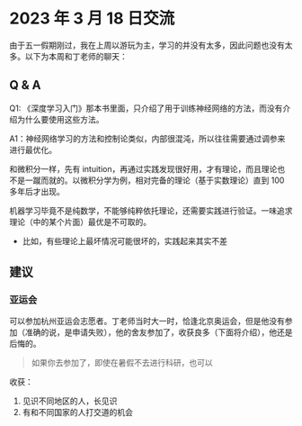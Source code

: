 # 2023 年 3 月 18 日交流

由于五一假期刚过，我在上周以游玩为主，学习的并没有太多，因此问题也没有太多。以下为本周和丁老师的聊天：

## Q & A

Q1: 《深度学习入门》那本书里面，只介绍了用于训练神经网络的方法，而没有介绍为什么要使用这些方法。

A1：神经网络学习的方法和控制论类似，内部很混沌，所以往往需要通过调参来进行最优化。

和微积分一样，先有 intuition，再通过实践发现很好用，才有理论，而且理论也不是一蹴而就的。以微积分学为例，相对完备的理论（基于实数理论）直到 100 多年后才出现。

机器学习毕竟不是纯数学，不能够纯粹依托理论，还需要实践进行验证。一味追求理论（中的某个片面）最优是不可取的。
- 比如，有些理论上最坏情况可能很坏的，实践起来其实不差

## 建议

### 亚运会

可以参加杭州亚运会志愿者。丁老师当时大一时，恰逢北京奥运会，但是他没有参加（准确的说，是申请失败），他的舍友参加了，收获良多（下面将介绍），他还是后悔的。

> 如果你去参加了，即使在暑假不去进行科研，也可以

收获：
1. 见识不同地区的人，长见识
2. 有和不同国家的人打交道的机会